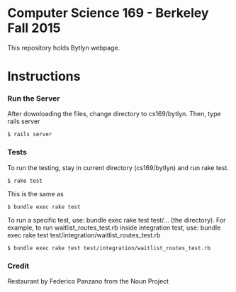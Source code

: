 # Computer Science 169 - Berkeley Fall 2015

This repository holds Bytlyn webpage.



# Instructions

### Run the Server
After downloading the files, change directory to cs169/bytlyn. Then, type rails server
```
$ rails server
```

### Tests
To run the testing, stay in current directory (cs169/bytlyn) and run rake test.
```
$ rake test
```

This is the same as 
```
$ bundle exec rake test
```


To run a specific test, use: bundle exec rake test test/... (the directory). For example, to run waitlist_routes_test.rb inside integration test, use: bundle exec rake test test/integration/waitlist_routes_test.rb

```
$ bundle exec rake test test/integration/waitlist_routes_test.rb
```

### Credit

<icon> Restaurant by Federico Panzano from the Noun Project

